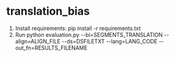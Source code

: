 # translation_bias

1. Install requirements: pip install -r requirements.txt
2. Run 
python evaluation.py --bi=SEGMENTS_TRANSLATION --align=ALIGN_FILE --ds=DSFILETXT --lang=LANG_CODE --out_fn=RESULTS_FILENAME

